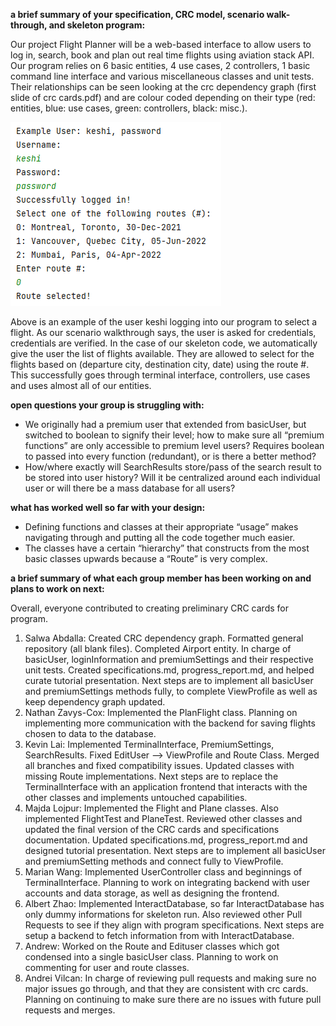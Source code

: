 **a brief summary of your specification, CRC model, scenario walk-through, and skeleton program:**

Our project Flight Planner will be a web-based interface to allow users to log in, search, book and plan out real time flights using aviation stack API. Our program relies on 6 basic entities, 4 use cases, 2 controllers, 1 basic command line interface and various miscellaneous classes and unit tests. Their relationships can be seen looking at the crc dependency graph (first slide of crc cards.pdf) and are colour coded depending on their type (red: entities, blue: use cases, green: controllers, black: misc.). 

![alt text](https://github.com/CSC207-UofT/course-project-kamamans/blob/main/skeleton_walkthrough_example.png)

Above is an example of the user keshi logging into our program to select a flight. As our scenario walkthrough says, the user is asked for credentials, credentials are verified. In the case of our skeleton code, we automatically give the user the list of flights available. They are allowed to select for the flights based on (departure city, destination city, date) using the route #. This successfully goes through terminal interface, controllers, use cases and uses almost all of our entities. 

**open questions your group is struggling with:**

* We originally had a premium user that extended from basicUser, but switched to boolean to signify their level; how to make sure all “premium functions” are only accessible to premium level users? Requires boolean to passed into every function (redundant), or is there a better method? 
* How/where exactly will SearchResults store/pass of the search result to be stored into user history? Will it be centralized around each individual user or will there be a mass database for all users? 

**what has worked well so far with your design:**

* Defining functions and classes at their appropriate “usage” makes navigating through and putting all the code together much easier.  
* The classes have a certain “hierarchy” that constructs from the most basic classes upwards because a “Route” is very complex. 

**a brief summary of what each group member has been working on and plans to work on next:**

Overall, everyone contributed to creating preliminary CRC cards for program. 

1. Salwa Abdalla: Created CRC dependency graph. Formatted general repository (all blank files). Completed Airport entity. In charge of basicUser, loginInformation and premiumSettings and their respective unit tests. Created specifications.md, progress_report.md, and helped curate tutorial presentation. Next steps are to implement all basicUser and premiumSettings methods fully, to complete ViewProfile as well as keep dependency graph updated. 
2. Nathan Zavys-Cox: Implemented the PlanFlight class. Planning on implementing more communication with the backend for saving flights chosen to data to the database. 
3. Kevin Lai: Implemented TerminalInterface, PremiumSettings, SearchResults. Fixed EditUser --> ViewProfile and Route Class. Merged all branches and fixed compatibility issues. Updated classes with missing Route implementations. Next steps are to replace the TerminalInterface with an application frontend that interacts with the other classes and implements untouched capabilities.  
4. Majda Lojpur: Implemented the Flight and Plane classes. Also implemented FlightTest and PlaneTest. Reviewed other classes and updated the final version of the CRC cards and specifications documentation. Updated specifications.md, progress_report.md and designed tutorial presentation. Next steps are to implement all basicUser and premiumSetting methods and connect fully to ViewProfile.  
5. Marian Wang: Implemented UserController class and beginnings of TerminalInterface. Planning to work on integrating backend with user accounts and data storage, as well as designing the frontend. 
6. Albert Zhao: Implemented InteractDatabase, so far InteractDatabase has only dummy informations for skeleton run. Also reviewed other Pull Requests to see if they align with program specifications.  Next steps are setup a backend to fetch information from with InteractDatabase.
7. Andrew: Worked on the Route and Edituser classes which got condensed into a single basicUser class. Planning to work on commenting for user and route classes. 
8. Andrei Vilcan: In charge of reviewing pull requests and making sure no major issues go through, and that they are consistent with crc cards. Planning on continuing to make sure there are no issues with future pull requests and merges. 
